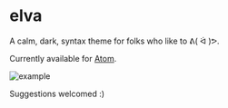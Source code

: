 # elva

A calm, dark, syntax theme for folks who like to ᕕ( ᐛ )ᕗ.

Currently available for [Atom](https://atom.io/packages/elva-syntax).

![example](http://jimmackenzie.github.io/elva/screenshot.png)

Suggestions welcomed :)
